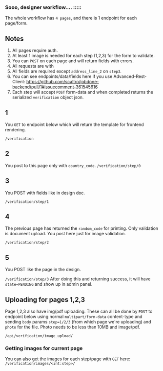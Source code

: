 
### Sooo, designer workflow.... :::::
The whole workflow has `4 pages`, and there is 1 endpoint for each page/form.  
## Notes
1. All pages require auth.
2. At least 1 image is needed for each step (1,2,3) for the form to validate. 
3. You can `POST` on each page and will return fields with errors.
4. All requesta are with 
5. All fields are required except `address_line_2` on `step3`.
6. You can see endpoints/data/fields here if you use Advanced-Rest-Client: https://github.com/scaltro/jobdone-backend/pull/1#issuecomment-361545616
7. Each step will accept `POST` form-data and when completed returns the serialized `verification` object json.
## 1
You `GET` to endpoint below which will return the template for frontend rendering.

`/verification` 
## 2
You post to this page only with `country_code`.
`/verification/step/0`
## 3
You POST with fields like in design doc.

`/verification/step/1`
## 4
The previous page has returned the `random_code` for printing. Only validation is document upload. You post here just for image validation.

`/verification/step/2`
## 5
You POST like the page in the design. 

`/verification/step/3`
After doing this and returning success, it will have `state=PENDING` and show up in admin panel.
## Uploading for pages 1,2,3
Page 1,2,3 also have img/pdf uploading. These can all be done by `POST` to endpoint below using normal `multipart/form-data` content-type and sending `body` params `step=1/2/3` (from which page we're uploading) and `photo` for the file. Photo needs to be less than 10MB and image/pdf.

`/api/verification/image_upload/` 
### Getting images for current page
You can also get the images for each step/page with `GET` here: `/verification/images/<int:step>/`

